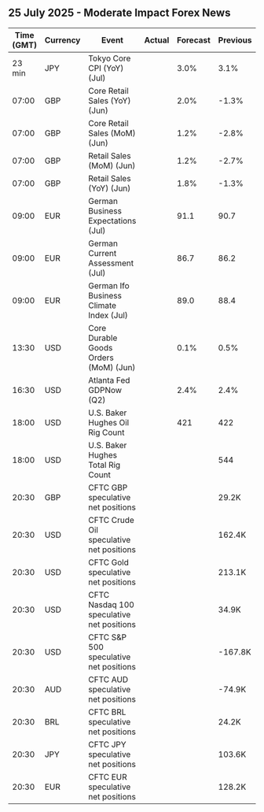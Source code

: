 ## 25 July 2025 - Moderate Impact Forex News

| Time (GMT) | Currency | Event | Actual | Forecast | Previous |
|------|----------|-------|--------|----------|----------|
| 23 min | JPY | Tokyo Core CPI (YoY) (Jul) |  | 3.0% | 3.1% |
| 07:00 | GBP | Core Retail Sales (YoY) (Jun) |  | 2.0% | -1.3% |
| 07:00 | GBP | Core Retail Sales (MoM) (Jun) |  | 1.2% | -2.8% |
| 07:00 | GBP | Retail Sales (MoM) (Jun) |  | 1.2% | -2.7% |
| 07:00 | GBP | Retail Sales (YoY) (Jun) |  | 1.8% | -1.3% |
| 09:00 | EUR | German Business Expectations (Jul) |  | 91.1 | 90.7 |
| 09:00 | EUR | German Current Assessment (Jul) |  | 86.7 | 86.2 |
| 09:00 | EUR | German Ifo Business Climate Index (Jul) |  | 89.0 | 88.4 |
| 13:30 | USD | Core Durable Goods Orders (MoM) (Jun) |  | 0.1% | 0.5% |
| 16:30 | USD | Atlanta Fed GDPNow (Q2) |  | 2.4% | 2.4% |
| 18:00 | USD | U.S. Baker Hughes Oil Rig Count |  | 421 | 422 |
| 18:00 | USD | U.S. Baker Hughes Total Rig Count |  |  | 544 |
| 20:30 | GBP | CFTC GBP speculative net positions |  |  | 29.2K |
| 20:30 | USD | CFTC Crude Oil speculative net positions |  |  | 162.4K |
| 20:30 | USD | CFTC Gold speculative net positions |  |  | 213.1K |
| 20:30 | USD | CFTC Nasdaq 100 speculative net positions |  |  | 34.9K |
| 20:30 | USD | CFTC S&P 500 speculative net positions |  |  | -167.8K |
| 20:30 | AUD | CFTC AUD speculative net positions |  |  | -74.9K |
| 20:30 | BRL | CFTC BRL speculative net positions |  |  | 24.2K |
| 20:30 | JPY | CFTC JPY speculative net positions |  |  | 103.6K |
| 20:30 | EUR | CFTC EUR speculative net positions |  |  | 128.2K |
